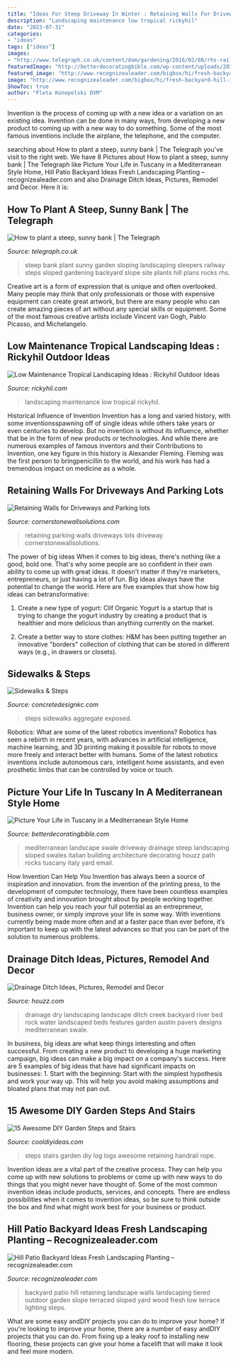 ```yaml
---
title: "Ideas For Steep Driveway In Winter : Retaining Walls For Driveways And Parking Lots"
description: "Landscaping maintenance low tropical rickyhil"
date: "2023-07-31"
categories:
- "ideas"
tags: ["ideas"]
images:
- "http://www.telegraph.co.uk/content/dam/gardening/2016/02/08/rhs-railway-sleepers-slope-xlarge_trans_NvBQzQNjv4Bq1RSMF_3u2PAKKmViVNaO1LapOAF_R0o9G_y1zZ0rt7Y.jpg"
featuredImage: "http://betterdecoratingbible.com/wp-content/uploads/2013/03/Mediterranean-lifestyle-decor-home-house-architecture-style-covered-in-rocks-pebble-path-driveway-pool-arches-greece-italy-italian-decorating-6.jpg"
featured_image: "http://www.recognizealeader.com/bigbox/hi/fresh-backyard-hill-ideas-batsportsasia_outdoor-patio-and-backyard.jpg"
image: "http://www.recognizealeader.com/bigbox/hi/fresh-backyard-hill-ideas-batsportsasia_outdoor-patio-and-backyard.jpg"
ShowToc: true
author: "Fleta Konopelski DVM"
---
```



Invention is the process of coming up with a new idea or a variation on an existing idea. Invention can be done in many ways, from developing a new product to coming up with a new way to do something. Some of the most famous inventions include the airplane, the telephone, and the computer.

	

		
searching about How to plant a steep, sunny bank | The Telegraph you've visit to the right web. We have 8 Pictures about How to plant a steep, sunny bank | The Telegraph like Picture Your Life in Tuscany in a Mediterranean Style Home, Hill Patio Backyard Ideas Fresh Landscaping Planting – recognizealeader.com and also Drainage Ditch Ideas, Pictures, Remodel and Decor. Here it is:
		
    
## How To Plant A Steep, Sunny Bank | The Telegraph

<img loading=lazy src="http://www.telegraph.co.uk/content/dam/gardening/2016/02/08/rhs-railway-sleepers-slope-xlarge_trans_NvBQzQNjv4Bq1RSMF_3u2PAKKmViVNaO1LapOAF_R0o9G_y1zZ0rt7Y.jpg" onerror="this.onerror=null;this.src='https://tse4.mm.bing.net/th?id=OIP.d7PcDmBz7Fza42zo6bhUIwHaEo&amp;pid=15.1';" alt="How to plant a steep, sunny bank | The Telegraph">

_Source: telegraph.co.uk_

>steep bank plant sunny garden sloping landscaping sleepers railway steps sloped gardening backyard slope site plants hill plans rocks rhs. 

	

Creative art is a form of expression that is unique and often overlooked. Many people may think that only professionals or those with expensive equipment can create great artwork, but there are many people who can create amazing pieces of art without any special skills or equipment. Some of the most famous creative artists include Vincent van Gogh, Pablo Picasso, and Michelangelo.

    
## Low Maintenance Tropical Landscaping Ideas : Rickyhil Outdoor Ideas

<img loading=lazy src="https://rickyhil.com/wp-content/uploads/2018/07/low-maintenance-tropical-landscaping-ideas-1024x768.jpg" onerror="this.onerror=null;this.src='https://tse3.mm.bing.net/th?id=OIP.nV5ewvK6aTQipYwHCNxkKAHaFj&amp;pid=15.1';" alt="Low Maintenance Tropical Landscaping Ideas : Rickyhil Outdoor Ideas">

_Source: rickyhil.com_

>landscaping maintenance low tropical rickyhil. 

	

Historical Influence of Invention
Invention has a long and varied history, with some inventionsspawning off of single ideas while others take years or even centuries to develop. But no invention is without its influence, whether that be in the form of new products or technologies. And while there are numerous examples of famous inventors and their Contributions to Invention, one key figure in this history is Alexander Fleming. Fleming was the first person to bringpenicillin to the world, and his work has had a tremendous impact on medicine as a whole.

    
## Retaining Walls For Driveways And Parking Lots

<img loading=lazy src="http://cornerstonewallsolutions.com/wp-content/uploads/2017/11/Retaining-Walls-for-driveways-and-parking-lots.jpg" onerror="this.onerror=null;this.src='https://tse2.mm.bing.net/th?id=OIP.goBTVASfHcGQStz_YlGrNgHaE6&amp;pid=15.1';" alt="Retaining Walls for Driveways and Parking lots">

_Source: cornerstonewallsolutions.com_

>retaining parking walls driveways lots driveway cornerstonewallsolutions. 

	

The power of big ideas
When it comes to big ideas, there's nothing like a good, bold one. That's why some people are so confident in their own ability to come up with great ideas. It doesn't matter if they're marketers, entrepreneurs, or just having a lot of fun. Big ideas always have the potential to change the world. Here are five examples that show how big ideas can betransformative:
1. Create a new type of yogurt: Clif Organic Yogurt is a startup that is trying to change the yogurt industry by creating a product that is healthier and more delicious than anything currently on the market.

2. Create a better way to store clothes: H&M has been putting together an innovative "borders" collection of clothing that can be stored in different ways (e.g., in drawers or closets).

    
## Sidewalks &amp; Steps

<img loading=lazy src="http://www.concretedesignkc.com/uploads/7/9/6/4/79641424/otis-steps_orig.jpg" onerror="this.onerror=null;this.src='https://tse2.mm.bing.net/th?id=OIP.XHlGD3zjDIoc7m_ySu8ztwHaJ4&amp;pid=15.1';" alt="Sidewalks &amp; Steps">

_Source: concretedesignkc.com_

>steps sidewalks aggregate exposed. 

	

Robotics: What are some of the latest robotics inventions?
Robotics has seen a rebirth in recent years, with advances in artificial intelligence, machine learning, and 3D printing making it possible for robots to move more freely and interact better with humans. Some of the latest robotics inventions include autonomous cars, intelligent home assistants, and even prosthetic limbs that can be controlled by voice or touch.

    
## Picture Your Life In Tuscany In A Mediterranean Style Home

<img loading=lazy src="http://betterdecoratingbible.com/wp-content/uploads/2013/03/Mediterranean-lifestyle-decor-home-house-architecture-style-covered-in-rocks-pebble-path-driveway-pool-arches-greece-italy-italian-decorating-6.jpg" onerror="this.onerror=null;this.src='https://tse3.mm.bing.net/th?id=OIP.CU7eyqFQli67ex6BvfM0VQHaE8&amp;pid=15.1';" alt="Picture Your Life in Tuscany in a Mediterranean Style Home">

_Source: betterdecoratingbible.com_

>mediterranean landscape swale driveway drainage steep landscaping sloped swales italian building architecture decorating houzz path rocks tuscany italy yard email. 

	

How Invention Can Help You
Invention has always been a source of inspiration and innovation. from the invention of the printing press, to the development of computer technology, there have been countless examples of creativity and innovation brought about by people working together. Invention can help you reach your full potential as an entrepreneur, business owner, or simply improve your life in some way. With inventions currently being made more often and at a faster pace than ever before, it’s important to keep up with the latest advances so that you can be part of the solution to numerous problems.

    
## Drainage Ditch Ideas, Pictures, Remodel And Decor

<img loading=lazy src="https://st.hzcdn.com/fimgs/b6e19fc90260466b_9909-w500-h666-b0-p0--mediterranean-landscape.jpg" onerror="this.onerror=null;this.src='https://tse4.mm.bing.net/th?id=OIP.EF4WRUFcOZrwX-i8WpN-5QHaJ3&amp;pid=15.1';" alt="Drainage Ditch Ideas, Pictures, Remodel and Decor">

_Source: houzz.com_

>drainage dry landscaping landscape ditch creek backyard river bed rock water landscaped beds features garden austin pavers designs mediterranean swale. 

	

In business, big ideas are what keep things interesting and often successful. From creating a new product to developing a huge marketing campaign, big ideas can make a big impact on a company's success. Here are 5 examples of big ideas that have had significant impacts on businesses: 1. Start with the beginning: Start with the simplest hypothesis and work your way up. This will help you avoid making assumptions and bloated plans that may not pan out. 
    
## 15 Awesome DIY Garden Steps And Stairs

<img loading=lazy src="http://cooldiyideas.com/wp-content/uploads/2015/07/log-steps.jpg" onerror="this.onerror=null;this.src='https://tse1.mm.bing.net/th?id=OIP.EPXdAepciv0dLsGo8-OW0wAAAA&amp;pid=15.1';" alt="15 Awesome DIY Garden Steps and Stairs">

_Source: cooldiyideas.com_

>steps stairs garden diy log logs awesome retaining handrail rope. 

	

Invention ideas are a vital part of the creative process. They can help you come up with new solutions to problems or come up with new ways to do things that you might never have thought of. Some of the most common invention ideas include products, services, and concepts. There are endless possibilities when it comes to invention ideas, so be sure to think outside the box and find what might work best for your business or product.

    
## Hill Patio Backyard Ideas Fresh Landscaping Planting – Recognizealeader.com

<img loading=lazy src="http://www.recognizealeader.com/bigbox/hi/fresh-backyard-hill-ideas-batsportsasia_outdoor-patio-and-backyard.jpg" onerror="this.onerror=null;this.src='https://tse1.mm.bing.net/th?id=OIP.X6DP54VzK2A9Q62aHb9x9gHaNJ&amp;pid=15.1';" alt="Hill Patio Backyard Ideas Fresh Landscaping Planting – recognizealeader.com">

_Source: recognizealeader.com_

>backyard patio hill retaining landscape walls landscaping tiered outdoor garden slope terraced sloped yard wood fresh low terrace lighting steps. 

	

What are some easy andDIY projects you can do to improve your home?
If you're looking to improve your home, there are a number of easy andDIY projects that you can do. From fixing up a leaky roof to installing new flooring, these projects can give your home a facelift that will make it look and feel more modern.

